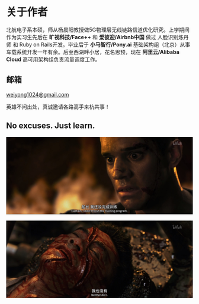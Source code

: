# 关于作者
北航电子系本硕，师从杨晨阳教授做5G物理层无线链路信道优化研究。上学期间作为实习生先后在 **旷视科技/Face++** 和 **爱彼迎/Airbnb中国** 做过 人脸识别炼丹师 和 Ruby on Rails开发。毕业后于 **小马智行/Pony.ai** 基础架构组（北京）从事车载系统开发一年有余。后至西湖畔小居，花名思预，现在 **阿里云/Alibaba Cloud** 高可用架构组负责流量调度工作。

## 邮箱
weiyong1024@gmail.com

英雄不问出处，真诚邀请各路高手来杭共事！

## No excuses. Just learn.
![DID_NOT_FINISH](./did_not_finish.jpg)

![NEITHER_DO_I](./neither_do_i.jpg)
